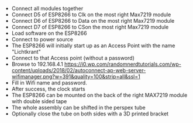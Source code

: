 - Connect all modules together
- Connect D5 of ESP8266 to Clk on the most right Max7219 module 
- Connect D6 of ESP8266 to Data on the most right Max7219 module 
- Connect D7 of ESP8266 to CSon the most right Max7219 module
- Load software on the ESP8266
- Connect to power source
- The ESP8266 will initially start up as an Access Point with the name "Lichtkrant"
- Connect to that Access point (without a password)
- Browse to 192.168.4.1
  <https://i0.wp.com/randomnerdtutorials.com/wp-content/uploads/2018/02/autoconnect-ap-web-server-wifimanager.png?w=391&quality=100&strip=all&ssl=1>
- Fill in Wifi name and password.
- After success, the clock starts
- The ESP8266 can be mounted on the back of the right MAX7219 module with double sided tape
- The whole assembly can be shifted in the perspex tube
- Optionally close the tube on both sides with a 3D printed bracket 
